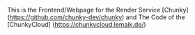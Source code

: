This is the Frontend/Webpage for the Render Service [Chunky] (https://github.com/chunky-dev/chunky) and The Code of the [ChunkyCloud] (https://chunkycloud.lemaik.de/)
